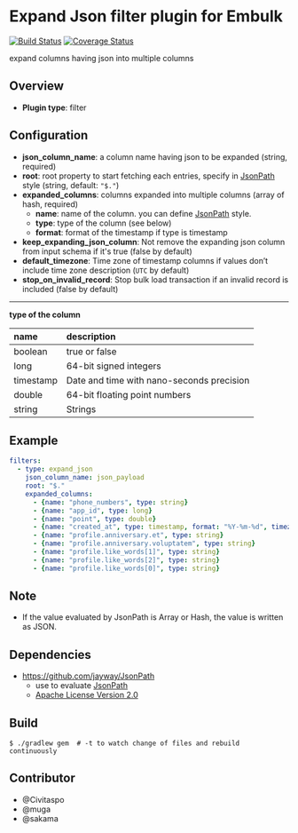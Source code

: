 # Expand Json filter plugin for Embulk

[![Build Status](https://travis-ci.org/civitaspo/embulk-filter-expand_json.svg)](https://travis-ci.org/civitaspo/embulk-filter-expand_json)
[![Coverage Status](https://coveralls.io/repos/civitaspo/embulk-filter-expand_json/badge.svg?branch=master&service=github)](https://coveralls.io/github/civitaspo/embulk-filter-expand_json?branch=master)

expand columns having json into multiple columns

## Overview

* **Plugin type**: filter

## Configuration

- **json_column_name**: a column name having json to be expanded (string, required)
- **root**: root property to start fetching each entries, specify in [JsonPath](http://goessner.net/articles/JsonPath/) style (string, default: `"$."`)
- **expanded_columns**: columns expanded into multiple columns (array of hash, required)
  - **name**: name of the column. you can define [JsonPath](http://goessner.net/articles/JsonPath/) style.
  - **type**: type of the column (see below)
  - **format**: format of the timestamp if type is timestamp
- **keep_expanding_json_column**: Not remove the expanding json column from input schema if it's true (false by default)
- **default_timezone**: Time zone of timestamp columns if values don’t include time zone description (`UTC` by default)
- **stop_on_invalid_record**: Stop bulk load transaction if an invalid record is included (false by default)

---
**type of the column**

|name|description|
|:---|:---|
|boolean|true or false|
|long|64-bit signed integers|
|timestamp|Date and time with nano-seconds precision|
|double|64-bit floating point numbers|
|string|Strings|


## Example

```yaml
filters:
  - type: expand_json
    json_column_name: json_payload
    root: "$."
    expanded_columns:
      - {name: "phone_numbers", type: string}
      - {name: "app_id", type: long}
      - {name: "point", type: double}
      - {name: "created_at", type: timestamp, format: "%Y-%m-%d", timezone: "UTC"}
      - {name: "profile.anniversary.et", type: string}
      - {name: "profile.anniversary.voluptatem", type: string}
      - {name: "profile.like_words[1]", type: string}
      - {name: "profile.like_words[2]", type: string}
      - {name: "profile.like_words[0]", type: string}
```

## Note
- If the value evaluated by JsonPath is Array or Hash, the value is written as JSON.

## Dependencies
- https://github.com/jayway/JsonPath
  - use to evaluate [JsonPath](http://goessner.net/articles/JsonPath/)
  - [Apache License Version 2.0](https://github.com/jayway/JsonPath/blob/master/LICENSE)


## Build

```
$ ./gradlew gem  # -t to watch change of files and rebuild continuously
```

## Contributor
- @Civitaspo
- @muga
- @sakama
